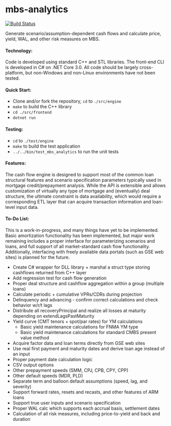 # mbs-analytics
[![Build Status](https://travis-ci.com/gandhis1/mbs-analytics.svg?branch=master)](https://travis-ci.com/gandhis1/mbs-analytics)

Generate scenario/assumption-dependent cash flows and calculate price, yield, WAL, and other risk measures on MBS.

#### Technology:

Code is developed using standard C++ and STL libraries. The front-end CLI is developed in C# on .NET Core 3.0. All code should be largely cross-platform, but non-Windows and non-Linux environments have not been tested.

#### Quick Start:

- Clone and/or fork the repository, `cd` to `./src/engine`
- `make` to build the C++ library
- `cd ./src/frontend`
- `dotnet run`

#### Testing:

- `cd` to `./test/engine`
- `make` to build the test application
- `../../bin/test_mbs_analytics` to run the unit tests

#### Features:

The cash flow engine is designed to support most of the common loan structural features and scenario specification parameters typically used in mortgage credit/prepayment analysis. While the API is extensible and allows customization of virtually any type of mortgage and (eventually) deal structure, the ultimate constraint is data availability, which would require a corresponding ETL layer that can acquire transaction information and loan-level input data.

#### To-Do List:

This is a work-in-progress, and many things have yet to be implemented. Basic amortization functionality has been implemented, but major work remaining includes a proper interface for parameterizing scenarios and loans, and full support of all market-standard cash flow functionality. Additionally, interfacing with freely available data portals (such as GSE web sites) is planned for the future.


- Create C# wrapper for DLL library + marshal a struct type storing cashflows returned from C++ layer
- Add regression test for cash flow generation
- Proper deal structure and cashflow aggregation within a group (multiple loans)
- Calculate periodic + cumulative VPRs/CDRs during projection
- Delinquency and advancing - confirm correct calculations and check behavior w/r/t lags
- Distribute all recoveryPrincipal and realize all losses at maturity depending on extendLagsPastMaturity
- Yield curve (CMT tenors + spot/par rates) for YM calculations
  - Basic yield maintenance calculations for FNMA YM type
  - Basic yield maintenance calculations for standard CMBS present value method
- Acquire factor data and loan terms directly from GSE web sites
- Use real first payment and maturity dates and derive loan age instead of an input
- Proper payment date calculation logic
- CSV output options
- Other prepayment speeds (SMM, CPJ, CPB, CPY, CPP)
- Other default speeds (MDR, PLD)
- Separate term and balloon default assumptions (speed, lag, and severity)
- Support forward rates, resets and recasts, and other features of ARM loans
- Support true user inputs and scenario specification
- Proper WAL calc which supports each accrual basis, settlement dates
- Calculation of all risk measures, including price-to-yield and back and duration
